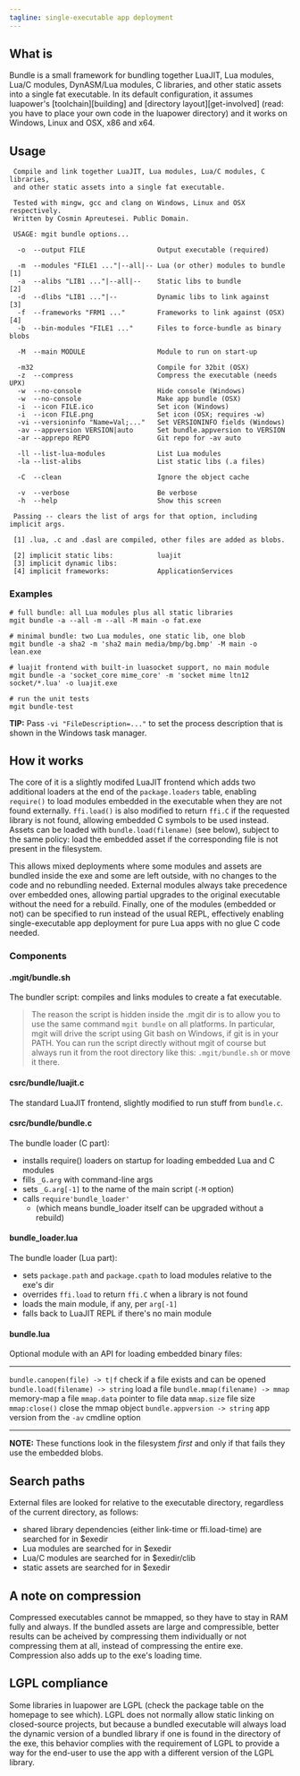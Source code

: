 ```yaml
---
tagline: single-executable app deployment
---
```


## What is

Bundle is a small framework for bundling together LuaJIT, Lua modules,
Lua/C modules, DynASM/Lua modules, C libraries, and other static assets
into a single fat executable. In its default configuration, it assumes
luapower's [toolchain][building] and [directory layout][get-involved]
(read: you have to place your own code in the luapower directory) and
it works on Windows, Linux and OSX, x86 and x64.

## Usage

~~~
 Compile and link together LuaJIT, Lua modules, Lua/C modules, C libraries,
 and other static assets into a single fat executable.

 Tested with mingw, gcc and clang on Windows, Linux and OSX respectively.
 Written by Cosmin Apreutesei. Public Domain.

 USAGE: mgit bundle options...

  -o  --output FILE                  Output executable (required)

  -m  --modules "FILE1 ..."|--all|-- Lua (or other) modules to bundle [1]
  -a  --alibs "LIB1 ..."|--all|--    Static libs to bundle            [2]
  -d  --dlibs "LIB1 ..."|--          Dynamic libs to link against     [3]
  -f  --frameworks "FRM1 ..."        Frameworks to link against (OSX) [4]
  -b  --bin-modules "FILE1 ..."      Files to force-bundle as binary blobs

  -M  --main MODULE                  Module to run on start-up

  -m32                               Compile for 32bit (OSX)
  -z  --compress                     Compress the executable (needs UPX)
  -w  --no-console                   Hide console (Windows)
  -w  --no-console                   Make app bundle (OSX)
  -i  --icon FILE.ico                Set icon (Windows)
  -i  --icon FILE.png                Set icon (OSX; requires -w)
  -vi --versioninfo "Name=Val;..."   Set VERSIONINFO fields (Windows)
  -av --appversion VERSION|auto      Set bundle.appversion to VERSION
  -ar --apprepo REPO                 Git repo for -av auto

  -ll --list-lua-modules             List Lua modules
  -la --list-alibs                   List static libs (.a files)

  -C  --clean                        Ignore the object cache

  -v  --verbose                      Be verbose
  -h  --help                         Show this screen

 Passing -- clears the list of args for that option, including implicit args.

 [1] .lua, .c and .dasl are compiled, other files are added as blobs.

 [2] implicit static libs:           luajit
 [3] implicit dynamic libs:
 [4] implicit frameworks:            ApplicationServices

~~~


### Examples

~~~
# full bundle: all Lua modules plus all static libraries
mgit bundle -a --all -m --all -M main -o fat.exe

# minimal bundle: two Lua modules, one static lib, one blob
mgit bundle -a sha2 -m 'sha2 main media/bmp/bg.bmp' -M main -o lean.exe

# luajit frontend with built-in luasocket support, no main module
mgit bundle -a 'socket_core mime_core' -m 'socket mime ltn12 socket/*.lua' -o luajit.exe

# run the unit tests
mgit bundle-test
~~~

__TIP:__ Pass `-vi "FileDescription=..."` to set the process description
that is shown in the Windows task manager.

## How it works

The core of it is a slightly modifed LuaJIT frontend which adds two
additional loaders at the end of the `package.loaders` table, enabling
`require()` to load modules embedded in the executable when they are
not found externally. `ffi.load()` is also modified to return `ffi.C` if
the requested library is not found, allowing embedded C symbols to be used
instead. Assets can be loaded with `bundle.load(filename)` (see below),
subject to the same policy: load the embedded asset if the corresponding
file is not present in the filesystem.

This allows mixed deployments where some modules and assets are bundled
inside the exe and some are left outside, with no changes to the code and no
rebundling needed. External modules always take precedence over embedded ones,
allowing partial upgrades to the original executable without the need for a
rebuild. Finally, one of the modules (embedded or not) can be specified
to run instead of the usual REPL, effectively enabling single-executable
app deployment for pure Lua apps with no glue C code needed.

### Components

#### .mgit/bundle.sh

The bundler script: compiles and links modules to create a fat executable.

> The reason the script is hidden inside the .mgit dir is to allow you to
use the same command `mgit bundle` on all platforms. In particular, mgit
will drive the script using Git bash on Windows, if git is in your PATH.
You can run the script directly without mgit of course but always run it
from the root directory like this: `.mgit/bundle.sh` or move it there.

#### csrc/bundle/luajit.c

The standard LuaJIT frontend, slightly modified to run stuff from `bundle.c`.

#### csrc/bundle/bundle.c

The bundle loader (C part):

  * installs require() loaders on startup for loading embedded Lua
  and C modules
  * fills `_G.arg` with command-line args
  * sets `_G.arg[-1]` to the name of the main script (`-M` option)
  * calls `require'bundle_loader'`
    * (which means bundle_loader itself can be upgraded without a rebuild)

#### bundle_loader.lua

The bundle loader (Lua part):

  * sets `package.path` and `package.cpath` to load modules relative
  to the exe's dir
  * overrides `ffi.load` to return `ffi.C` when a library is not found
  * loads the main module, if any, per `arg[-1]`
  * falls back to LuaJIT REPL if there's no main module

#### bundle.lua

Optional module with an API for loading embedded binary files:

----------------------------------------- -------------------------------------------------
`bundle.canopen(file) -> t|f`             check if a file exists and can be opened
`bundle.load(filename) -> string`         load a file
`bundle.mmap(filename) -> mmap`           memory-map a file
`mmap.data`                               pointer to file data
`mmap.size`                               file size
`mmap:close()`                            close the mmap object
`bundle.appversion -> string`             app version from the `-av` cmdline option
----------------------------------------- -------------------------------------------------

__NOTE:__ These functions look in the filesystem _first_ and only if that fails
they use the embedded blobs.


## Search paths

External files are looked for relative to the executable directory,
regardless of the current directory, as follows:

  * shared library dependencies (either link-time or ffi.load-time) are
  searched for in $exedir
  * Lua modules are searched for in $exedir
  * Lua/C modules are searched for in $exedir/clib
  * static assets are searched for in $exedir


## A note on compression

Compressed executables cannot be mmapped, so they have to stay in RAM
fully and always. If the bundled assets are large and compressible,
better results can be acheived by compressing them individually or not
compressing them at all, instead of compressing the entire exe.
Compression also adds up to the exe's loading time.


## LGPL compliance

Some libraries in luapower are LGPL (check the package table on the homepage
to see which). LGPL does not normally allow static linking on closed-source
projects, but because a bundled executable will always load the dynamic
version of a bundled library if one is found in the directory of the exe,
this behavior complies with the requirement of LGPL to provide a way for
the end-user to use the app with a different version of the LGPL library.
